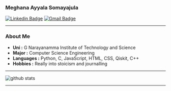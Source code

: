 

<!--
**meghanaayyala/meghanaayyala** is a ✨ _special_ ✨ repository because its `README.md` (this file) appears on your GitHub profile.

Here are some ideas to get you started:

- 🔭 I’m currently working on ...
- 🌱 I’m currently learning ...
- 👯 I’m looking to collaborate on ...
- 🤔 I’m looking for help with ...
- 💬 Ask me about ...
- 📫 How to reach me: ...
- 😄 Pronouns: ...
- ⚡ Fun fact: ...
-->
### Meghana Ayyala Somayajula

 [![Linkedin Badge](https://img.shields.io/badge/-Meghana_Ayyala_Somayajula-blue?style=flat-square&logo=Linkedin&logoColor=white&link=https://www.linkedin.com/in/meghana-ayyala-somayajula///)](https://www.linkedin.com/in/meghanaayyala/) 
 [![Gmail Badge](https://img.shields.io/badge/-meghanaayyalasomayajula@gmail.com-c14438?style=flat-square&logo=Gmail&logoColor=white&link=mailto:ishagupta2103@gmail.com)](mailto:meghanaayyalasomayajula@gmail.com) 
 
---------------------------------------------------------------------------------------------------------------------------------------------------------------------------------
### About Me

-  **Uni :** G Narayanamma Institute of Technology and Science
-  **Major :** Computer Science Engineering
-  **Languages :** Python, C, JavaScript, HTML, CSS, Qiskit, C++
-  **Hobbies :** Really into stoicism and journalling

---------------------------------------------------------------------------------------------------------------------------------------------------------------------------------

![github stats](https://github-readme-stats.vercel.app/api?username=meghanaayyala&show_icons=true)

---------------------------------------------------------------------------------------------------------------------------------------------------------------------------------

